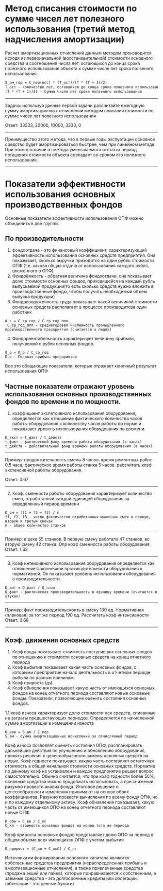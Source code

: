 # Метод списания стоимости по сумме чисел лет полезного использования (третий метод надчисления амортизации)

Расчет амортизационных отчислений данным методом  производится исходя из первоначальной  (восстановительной) стоимости основного средства и соотношения числа лет, остающихся до конца срока полезного использования объекта к сумме числе лет срока ползеного использования.

```latex
S_ам_год = С_пер(вос) * (T_ост)/(T * (T + 1)/2)
T_ост - количество лет, оставшихся до конца срока полезного использования
(T * (T + 1)/2) - Сумма числе лет срока ползеного использования
```

---

Задача: используя данные первой задачи рассчитайте ежегодную сумму амортизационных отчислений методом списания стоимости по сумме чисел лет полезного использования

Ответ: 33333, 20000, 10000, 3333, 0

---

Преимущество этого метода, что в первые годы экспуатации основное средство будет амортизироваться быстрее, чем при линейном методе. При этом в отличии от метода уменьшаемого отстатка период погашения стоимости объекта совпадает со сроком его полезного использования.

---

# Показатели эффективности использования основных производственных фондов

Основные показатели эффективности использования ОПФ можно объединить в две группы: 

## По производительности

1. фондоотдача - это финансовый коэффициент, характеризующий эффективность использования основных средств предприятия. Она показывает, сколько выручки приходится на один рубль стоимости ОПФ (т.е. какова общая отдача от использования каждого рубля, вложенного в ОПФ)
2. Фондоёмкость - обратная величина фондоотдачи, она показывает долю стоимости основных фондов, приходящейся на каждый рубль выпускаемой продукции(то есть сколько средств нужно вложить в производственные фонды, чтобы получить необходимый объём выпуска продукции)
3. Фондовооруженность труда показывает какой величиной стоимости основных средств располагает в процессе производитсва один работник

```
Ф_в = С_ср_год / С_ср_год_ппп
 С_ср_год_ппп - среднегодовая численность промышленного производственного предприятия (считается в людях)
```

4. Фондореентабельность характеризует величину прибыли, получаемой с рубля основных фондов.

```
Ф_р = П_р / С_ср_год
П_р - Годовая прибыль предприятия 
```

Все это обощающие показатели, которые отражает конечный результат использования ОПФ

## Частные показатели отражают уровень использования основных производственных фондов по времени и по мощности.

1. коэффициент экспетсивного использования оборудования, определяется как отношение фактического количества часов работы оборудования к количеству часов работы по норме и показывает уровень использования оборудования по времени.

```
К_экст = t_факт / t_действ
t_факт - фактический фонд времени работы оборудования (в часах)
t_действ - действительный фонд времени работы оборудования (в часах)
```
---

Пример: продолжительность смены 8 часов. время ремонтных работ 0.5 часа, фактическое время работы станка 5 часов. рассчитать коэф экстенсивной работы оборудования.

Ответ: 0.67

---

2. Коэф. сменности работы оборудования характеризует количество смен, отработанной каждой единицей оборудования за определенный период времени

```
К_см = (f1 + f2 + f3) / n
f1, f2, f3 - число фактичестки отработанных машинных смех в первую, вторую и третью сменах
n - общее количество станков
```

--- 

Пример: в цехе 55 станков. В первую смену работало 47 станков, во вторую смену 42 станка. Опр коэф сменности работы оборудования.
Ответ: 1.62

---

3. Коэф интенсивного использования оборудования определяется как отношение фактической производительности оборудования к нормативной. Он показывает уровень использования оборудования о производительности. 

```
К_инт = Q_факт / Q_план
Q_факт - фактическая производительность в единицу времени (считается в штуках)
```

---

Пример: факт производительсноить в смену 130 ед. Нормативная (плановая) за тот же период 190 ед. Рассчитать коэф интенсивности
Ответ: 0.68

---

## Коэф. движения основных средств
1. Коэф ввода показывает стоимость поступивших основных фондов по отношению к стоимости основных средств на конец отчетного периода
2. Коэф выбытия показывает какая часть основных фондов, с которыми предприятие начало деятельность в отчетном периоде выбыла по разным причинам.
3. Коэф прироста (дз) 
4. Коэф обновления показывает какую часть от имеющихся основных фондов на конец отчетного периода составляют новые основные фонды. Показатели, позволяющие оценить состояния основных фондов.

1.1 коэф износа характеризует долю стоимости осн средств, списанные на затраты предшествующих периодов. Определяется по начисленной сумме амортизации в измещении износта

```
К_изн = S_ам / С_пер
S_ам - сумма амортизационных исчислений за отчисляемый период
```
Коэф износа позволяет оценить состояния ОПФ, распланировать дальнейшие действия по улучшению и обновлению оборудования, принять решения о целесообразности замены основных средств на новые. 
Коэф годности показывает, какую часть составляет остаточная стоимость в общей начальной стоимости основных средств. Норматив по данному коэф не установлен и каждое предприятие решает вопрос самостоятельно. Обычно считается, что при коэф годности более 50%, основные средства можно продолжать использовать, а при снижении разумно провести анализ фонда. Итоговое решение о целесообразности изменения принимают на основе обоих коэффициентов. Разумно провести вычисления по всему фонду ОПФ, но и по каждому отдельному активу.
Коэф обновления показывает, какую часть от имеющихся ОПФ на конец отчетного периода составляют новые ОПФ.

```
К_обн = С_вв / С_кп
С_кп - стоимость основных фондов на конец того же периода
```

Коэф прироста основных фондов представляет долю ОПФ за период в общем объеме всех имеющихся ОПФ с учетом выбытия 

```
К_прирост = (С_вв + С_выб) / С_нг
```

Источниками формирования основного капитала являются собственные средства предприятия (нераспределенная прибыль и амортизвационные отчисления), а также привлеченные средства (продажа акций или пайев), которые приравниваются к собственным, а заёмные средства - это долгосрочные кредиты или облегации. (облегации - это ценные бумаги)



